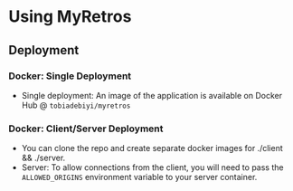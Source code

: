 # Using MyRetros

## Deployment

### Docker: Single Deployment
- Single deployment: An image of the application is available on Docker Hub @ `tobiadebiyi/myretros`

### Docker: Client/Server Deployment
- You can clone the repo and create separate docker images for ./client && ./server.
- Server: To allow connections from the client, you will need to pass the `ALLOWED_ORIGINS` environment variable to your server container.
